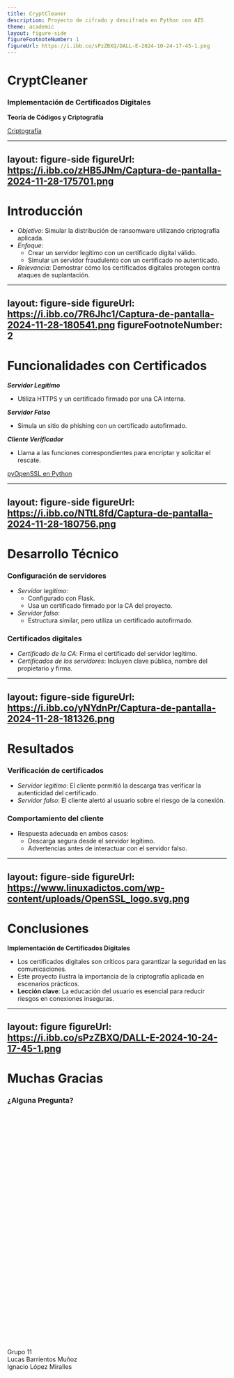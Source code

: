 ```yaml
---
title: CryptCleaner
description: Proyecto de cifrado y descifrado en Python con AES
theme: academic
layout: figure-side
figureFootnoteNumber: 1
figureUrl: https://i.ibb.co/sPzZBXQ/DALL-E-2024-10-24-17-45-1.png
---
```


# CryptCleaner

### Implementación de Certificados Digitales

**Teoría de Códigos y Criptografía**

<div style="position: absolute; bottom: 20%; width: 100%; text-align: left;">
  Grupo 11
  <br>Lucas Barrientos Muñoz 
  <br>Ignacio López Miralles
</div>

<Footnotes separator>
  <Footnote :number=1><a href="https://es.wikipedia.org/wiki/Criptograf%C3%ADa" rel="noreferrer" target="_blank">Criptografía</a></Footnote>
</Footnotes>


---
layout: figure-side
figureUrl: https://i.ibb.co/zHB5JNm/Captura-de-pantalla-2024-11-28-175701.png
---

# Introducción

- *Objetivo*: Simular la distribución de ransomware utilizando criptografía aplicada.  
- *Enfoque*:  
  - Crear un servidor legítimo con un certificado digital válido.  
  - Simular un servidor fraudulento con un certificado no autenticado.  
- *Relevancia*: Demostrar cómo los certificados digitales protegen contra ataques de suplantación.




---
layout: figure-side
figureUrl: https://i.ibb.co/7R6Jhc1/Captura-de-pantalla-2024-11-28-180541.png
figureFootnoteNumber: 2
---

# Funcionalidades con Certificados

_**Servidor Legítimo**_

- <v-click>Utiliza HTTPS y un certificado firmado por una CA interna.</v-click>

_**Servidor Falso**_

- <v-click>Simula un sitio de phishing con un certificado autofirmado.</v-click>

_**Cliente Verificador**_

- <v-click>Llama a las funciones correspondientes para encriptar y solicitar el rescate.</v-click>

<Footnotes separator>
  <Footnote :number=2><a href="https://www.pyopenssl.org/en/latest/l" rel="noreferrer" target="_blank">pyOpenSSL en Python</a></Footnote>
</Footnotes>

---
layout: figure-side
figureUrl: https://i.ibb.co/NTtL8fd/Captura-de-pantalla-2024-11-28-180756.png
---

# Desarrollo Técnico

<v-clicks depth="2">

### Configuración de servidores
- *Servidor legítimo*:  
  - Configurado con Flask.  
  - Usa un certificado firmado por la CA del proyecto.
- *Servidor falso*:  
  - Estructura similar, pero utiliza un certificado autofirmado.

### Certificados digitales
- *Certificado de la CA*: Firma el certificado del servidor legítimo.  
- *Certificados de los servidores*: Incluyen clave pública, nombre del propietario y firma.

</v-clicks>


---
layout: figure-side
figureUrl: https://i.ibb.co/yNYdnPr/Captura-de-pantalla-2024-11-28-181326.png
---

# Resultados

<v-clicks depth="2">
  
### Verificación de certificados
- *Servidor legítimo*: El cliente permitió la descarga tras verificar la autenticidad del certificado.  
- *Servidor falso*: El cliente alertó al usuario sobre el riesgo de la conexión.

### Comportamiento del cliente
- Respuesta adecuada en ambos casos:  
  - Descarga segura desde el servidor legítimo.  
  - Advertencias antes de interactuar con el servidor falso.

</v-clicks>

---
layout: figure-side
figureUrl: https://www.linuxadictos.com/wp-content/uploads/OpenSSL_logo.svg.png
---

# Conclusiones

**Implementación de Certificados Digitales**

<v-clicks depth="2">
  
- Los certificados digitales son críticos para garantizar la seguridad en las comunicaciones.  
- Este proyecto ilustra la importancia de la criptografía aplicada en escenarios prácticos.  
- **Lección clave**: La educación del usuario es esencial para reducir riesgos en conexiones inseguras.

</v-clicks>


---
layout: figure
figureUrl: https://i.ibb.co/sPzZBXQ/DALL-E-2024-10-24-17-45-1.png
---

# Muchas Gracias

### ¿Alguna Pregunta?

